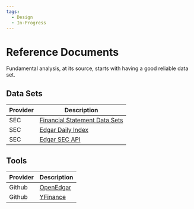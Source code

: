 ```yaml
---
tags:
  - Design
  - In-Progress
---
```


# Reference Documents

Fundamental analysis, at its source, starts with having a good reliable data set.

## Data Sets

| Provider | Description                                                                                  |
| -------- | -------------------------------------------------------------------------------------------- |
| SEC      | [Financial Statement Data Sets](https://www.sec.gov/dera/data/financial-statement-data-sets) |
| SEC      | [Edgar Daily Index](https://www.sec.gov/Archives/edgar/daily-index/)                         |
| SEC      | [Edgar SEC API](https://www.sec.gov/edgar/sec-api-documentation)                             |

## Tools

| Provider | Description                                          |
| -------- | ---------------------------------------------------- |
| Github   | [OpenEdgar](https://github.com/LexPredict/openedgar) |
| Github   | [YFinance](https://github.com/ranaroussi/yfinance)   |

